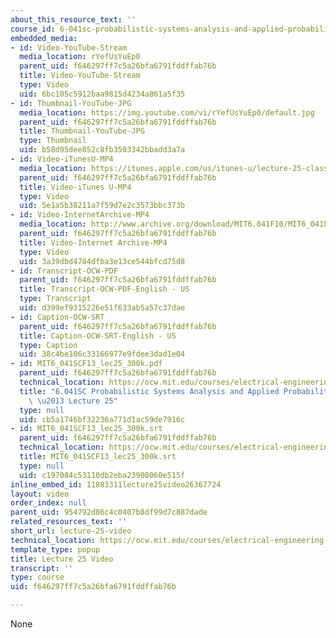```yaml
---
about_this_resource_text: ''
course_id: 6-041sc-probabilistic-systems-analysis-and-applied-probability-fall-2013
embedded_media:
- id: Video-YouTube-Stream
  media_location: rYefUsYuEp0
  parent_uid: f646297ff7c5a26bfa6791fddffab76b
  title: Video-YouTube-Stream
  type: Video
  uid: 6bc105c5912baa9815d4234a861a5f35
- id: Thumbnail-YouTube-JPG
  media_location: https://img.youtube.com/vi/rYefUsYuEp0/default.jpg
  parent_uid: f646297ff7c5a26bfa6791fddffab76b
  title: Thumbnail-YouTube-JPG
  type: Thumbnail
  uid: b58d95dee852c8fb3503342bbadd3a7a
- id: Video-iTunesU-MP4
  media_location: https://itunes.apple.com/us/itunes-u/lecture-25-classical-inference/id577778306?i=123745451
  parent_uid: f646297ff7c5a26bfa6791fddffab76b
  title: Video-iTunes U-MP4
  type: Video
  uid: 5e1a5b38211a7f59d7e2c3573bbc373b
- id: Video-InternetArchive-MP4
  media_location: http://www.archive.org/download/MIT6.041F10/MIT6_041F11_lec25_300k.mp4
  parent_uid: f646297ff7c5a26bfa6791fddffab76b
  title: Video-Internet Archive-MP4
  type: Video
  uid: 3a39dbd4784dfba3e13ce544bfcd75d8
- id: Transcript-OCW-PDF
  parent_uid: f646297ff7c5a26bfa6791fddffab76b
  title: Transcript-OCW-PDF-English - US
  type: Transcript
  uid: d399ef9315226e51f633ab5a57c37dae
- id: Caption-OCW-SRT
  parent_uid: f646297ff7c5a26bfa6791fddffab76b
  title: Caption-OCW-SRT-English - US
  type: Caption
  uid: 38c4be106c33166977e9fdee3dad1e04
- id: MIT6_041SCF13_lec25_300k.pdf
  parent_uid: f646297ff7c5a26bfa6791fddffab76b
  technical_location: https://ocw.mit.edu/courses/electrical-engineering-and-computer-science/6-041sc-probabilistic-systems-analysis-and-applied-probability-fall-2013/unit-iv/lecture-25/lecture-25-video/MIT6_041SCF13_lec25_300k.pdf
  title: "6.041SC Probabilistic Systems Analysis and Applied Probability, Fall 2013Transcript\
    \ \u2013 Lecture 25"
  type: null
  uid: cb5a1746bf32236a771d1ac59de7916c
- id: MIT6_041SCF13_lec25_300k.srt
  parent_uid: f646297ff7c5a26bfa6791fddffab76b
  technical_location: https://ocw.mit.edu/courses/electrical-engineering-and-computer-science/6-041sc-probabilistic-systems-analysis-and-applied-probability-fall-2013/unit-iv/lecture-25/lecture-25-video/MIT6_041SCF13_lec25_300k.srt
  title: MIT6_041SCF13_lec25_300k.srt
  type: null
  uid: c197084c53110db2eba23908060e515f
inline_embed_id: 11883311lecture25video26367724
layout: video
order_index: null
parent_uid: 954792d86c4c0407b8df99d7c887dade
related_resources_text: ''
short_url: lecture-25-video
technical_location: https://ocw.mit.edu/courses/electrical-engineering-and-computer-science/6-041sc-probabilistic-systems-analysis-and-applied-probability-fall-2013/unit-iv/lecture-25/lecture-25-video
template_type: popup
title: Lecture 25 Video
transcript: ''
type: course
uid: f646297ff7c5a26bfa6791fddffab76b

---
```

None